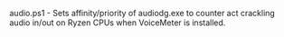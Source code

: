 audio.ps1 - Sets affinity/priority of audiodg.exe to counter act crackling audio in/out on Ryzen CPUs when VoiceMeter is installed.
